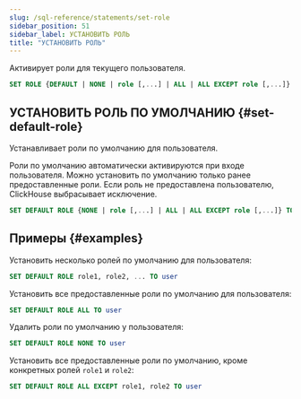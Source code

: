 ```yaml
---
slug: /sql-reference/statements/set-role
sidebar_position: 51
sidebar_label: УСТАНОВИТЬ РОЛЬ
title: "УСТАНОВИТЬ РОЛЬ"
---
```


Активирует роли для текущего пользователя.

``` sql
SET ROLE {DEFAULT | NONE | role [,...] | ALL | ALL EXCEPT role [,...]}
```

## УСТАНОВИТЬ РОЛЬ ПО УМОЛЧАНИЮ {#set-default-role}

Устанавливает роли по умолчанию для пользователя.

Роли по умолчанию автоматически активируются при входе пользователя. Можно установить по умолчанию только ранее предоставленные роли. Если роль не предоставлена пользователю, ClickHouse выбрасывает исключение.

``` sql
SET DEFAULT ROLE {NONE | role [,...] | ALL | ALL EXCEPT role [,...]} TO {user|CURRENT_USER} [,...]
```

## Примеры {#examples}

Установить несколько ролей по умолчанию для пользователя:

``` sql
SET DEFAULT ROLE role1, role2, ... TO user
```

Установить все предоставленные роли по умолчанию для пользователя:

``` sql
SET DEFAULT ROLE ALL TO user
```

Удалить роли по умолчанию у пользователя:

``` sql
SET DEFAULT ROLE NONE TO user
```

Установить все предоставленные роли по умолчанию, кроме конкретных ролей `role1` и `role2`:

``` sql
SET DEFAULT ROLE ALL EXCEPT role1, role2 TO user
```
